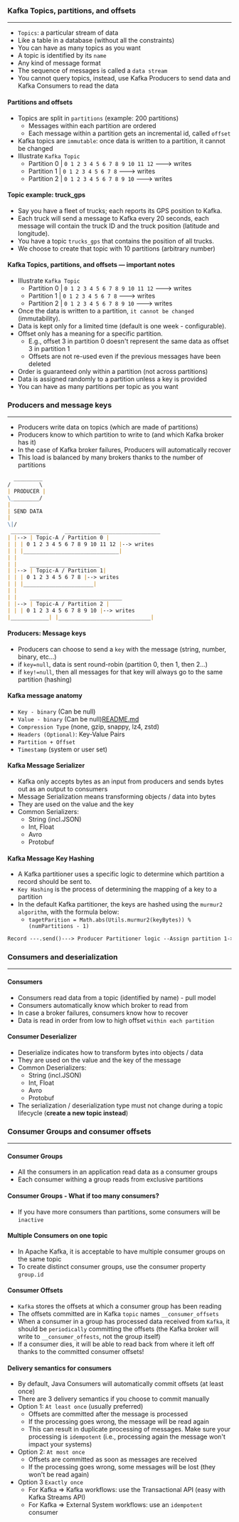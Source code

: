 ### Kafka Topics, partitions, and offsets

___

* `Topics`: a particular stream of data
* Like a table in a database (without all the constraints)
* You can have as many topics as you want
* A topic is identified by its `name`
* Any kind of message format
* The sequence of messages is called a `data stream`
* You cannot query topics, instead, use Kafka Producers to send data and Kafka Consumers to read the data

#### Partitions and offsets

* Topics are split in `partitions` (example: 200 partitions)
    * Messages within each partition are ordered
    * Each message within a partition gets an incremental id, called `offset`
* Kafka topics are `immutable`: once data is written to a partition, it cannot be changed
* Illustrate `Kafka Topic`
    * Partition 0 | `0 1 2 3 4 5 6 7 8 9 10 11 12` ---> writes
    * Partition 1 | `0 1 2 3 4 5 6 7 8` ---> writes
    * Partition 2 | `0 1 2 3 4 5 6 7 8 9 10` ---> writes

#### Topic example: truck_gps

* Say you have a fleet of trucks; each reports its GPS position to Kafka.
* Each truck will send a message to Kafka every 20 seconds, each message will contain the truck ID and the truck
  position (latitude and longitude).
* You have a topic `trucks_gps` that contains the position of all trucks.
* We choose to create that topic with 10 partitions (arbitrary number)

#### Kafka Topics, partitions, and offsets — important notes

* Illustrate `Kafka Topic`
    * Partition 0 | `0 1 2 3 4 5 6 7 8 9 10 11 12` ---> writes
    * Partition 1 | `0 1 2 3 4 5 6 7 8` ---> writes
    * Partition 2 | `0 1 2 3 4 5 6 7 8 9 10` ---> writes
* Once the data is written to a partition, `it cannot be changed` (immutability).
* Data is kept only for a limited time (default is one week - configurable).
* Offset only has a meaning for a specific partition.
    * E.g., offset 3 in partition 0 doesn't represent the same data as offset 3 in partition 1
    * Offsets are not re-used even if the previous messages have been deleted
* Order is guaranteed only within a partition (not across partitions)
* Data is assigned randomly to a partition unless a key is provided
* You can have as many partitions per topic as you want

### Producers and message keys

___

* Producers write data on topics (which are made of partitions)
* Producers know to which partition to write to (and which Kafka broker has it)
* In the case of Kafka broker failures, Producers will automatically recover
* This load is balanced by many brokers thanks to the number of partitions

```md
  _________
/         \
| PRODUCER |  
\_________/
|
| SEND DATA
|
\|/
 ____________     ______________________________
| |--> | Topic-A / Partition 0 |
| | | 0 1 2 3 4 5 6 7 8 9 10 11 12 |--> writes
| | |______________________________|
| |    
| |    ______________________
| |--> | Topic-A / Partition 1|
| | | 0 1 2 3 4 5 6 7 8 |--> writes
| | |______________________|
| |
| |    _____________________________
| |--> | Topic-A / Partition 2 |
| | | 0 1 2 3 4 5 6 7 8 9 10 |--> writes
|____________| |_____________________________|

```

#### Producers: Message keys

* Producers can choose to send a `key` with the message (string, number, binary, etc...)
* if `key=null`, data is sent round-robin (partition 0, then 1, then 2...)
* if `key!=null`, then all messages for that key will always go to the same partition (hashing)

#### Kafka message anatomy

* `Key - binary` (Can be null)
* `Value - binary` (Can be null)[README.md](..%2F..%2FREADME.md)
* `Compression Type` (none, gzip, snappy, lz4, zstd)
* `Headers (Optional)`: Key-Value Pairs
* `Partition + Offset`
* `Timestamp` (system or user set)

#### Kafka Message Serializer

* Kafka only accepts bytes as an input from producers and sends bytes out as an output to consumers
* Message Serialization means transforming objects / data into bytes
* They are used on the value and the key
* Common Serializers:
    * String (incl.JSON)
    * Int, Float
    * Avro
    * Protobuf

#### Kafka Message Key Hashing

* A Kafka partitioner uses a specific logic to determine which partition a record should be sent to.
* `Key Hashing` is the process of determining the mapping of a key to a partition
* In the default Kafka partitioner, the keys are hashed using the `murmur2 algorithm`, with the formula below:
    * `tagetParition = Math.abs(Utils.murmur2(keyBytes)) % (numPartitions - 1)`

```md
Record ---.send()---> Producer Partitioner logic --Assign partition 1-> Partition 1
```

### Consumers and deserialization

___

#### Consumers

* Consumers read data from a topic (identified by name) - pull model
* Consumers automatically know which broker to read from
* In case a broker failures, consumers know how to recover
* Data is read in order from low to high offset `within each partition`

#### Consumer Deserializer

* Deserialize indicates how to transform bytes into objects / data
* They are used on the value and the key of the message
* Common Deserializers:
    * String (incl.JSON)
    * Int, Float
    * Avro
    * Protobuf
* The serialization / deserialization type must not change during a topic lifecycle (**create a new topic instead**)

### Consumer Groups and consumer offsets

___

#### Consumer Groups

* All the consumers in an application read data as a consumer groups
* Each consumer withing a group reads from exclusive partitions

#### Consumer Groups - What if too many consumers?

* If you have more consumers than partitions, some consumers will be `inactive`

#### Multiple Consumers on one topic

* In Apache Kafka, it is acceptable to have multiple consumer groups on the same topic
* To create distinct consumer groups, use the consumer property `group.id`

#### Consumer Offsets

* `Kafka` stores the offsets at which a consumer group has been reading
* The offsets committed are in Kafka `topic` names `__consumer_offsets`
* When a consumer in a group has processed data received from `Kafka`, it should be `periodically` committing the
  offsets (the Kafka broker will write to `__consumer_offests`, not the group itself)
* If a consumer dies, it will be able to read back from where it left off thanks to the committed consumer offsets!

#### Delivery semantics for consumers

* By default, Java Consumers will automatically commit offsets (at least once)
* There are 3 delivery semantics if you choose to commit manually
* Option 1: `At least once` (usually preferred)
    * Offsets are committed after the message is processed
    * If the processing goes wrong, the message will be read again
    * This can result in duplicate processing of messages. Make sure your processing is `idempotent` (i.e., processing
      again the message won't impact your systems)
* Option 2: `At most once`
    * Offsets are committed as soon as messages are received
    * If the processing goes wrong, some messages will be lost (they won't be read again)
* Option 3 `Exactly once`
    * For Kafka => Kafka workflows: use the Transactional API (easy with Kafka Streams API)
    * For Kafka => External System workflows: use an `idempotent` consumer